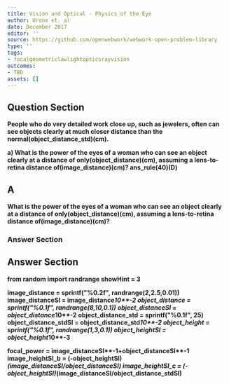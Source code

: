 ```yaml
---
title: Vision and Optical - Physics of the Eye
author: Urone et. al
date: December 2017
editor: ''
source: https://github.com/openwebwork/webwork-open-problem-library
type: ''
tags:
- focalgeometriclawlightopticsrayvision
outcomes:
- TBD
assets: []
---
```


## Question Section 

<b>
People who do very detailed work close up, such as jewelers, often can see objects clearly at much closer distance than the normal(object_distance_std)(cm).
 
a) What is the power of the eyes of a woman who can see an object clearly at a distance of only(object_distance)(cm), assuming a lens-to-retina distance of(image_distance)(cm)? 
ans_rule(40)(D)
## A
What is the power of the eyes of a woman who can see an object clearly at a distance of only(object_distance)(cm), assuming a lens-to-retina distance of(image_distance)(cm)? 
### Answer Section


## Answer Section

from random import randrange
showHint = 3

image_distance = sprintf("%0.2f", randrange(2,2.5,0.01))
image_distanceSI = image_distance*10**-2
object_distance = sprintf("%0.1f", randrange(8,10,0.1))
object_distanceSI = object_distance*10**-2
object_distance_std = sprintf("%0.1f", 25)
object_distance_stdSI = object_distance_std*10**-2
object_height = sprintf("%0.1f", randrange(1,3,0.1))
object_heightSI = object_height*10**-3

focal_power = image_distanceSI**-1+object_distanceSI**-1
image_heightSI_b = (-object_heightSI)*(image_distanceSI/object_distanceSI)
image_heightSI_c = (-object_heightSI)*(image_distanceSI/object_distance_stdSI)